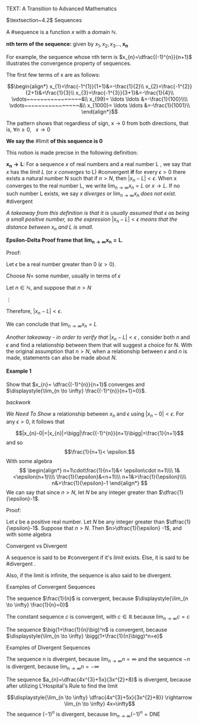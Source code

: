 TEXT: A Transition to Advanced Mathematics

$\textsection~4.2$ Sequences

A #sequence is a function $x$ with a domain $\mathbb{N}$. 

__nth term of the sequence:__ given by $x_{1}, x_{2}, x_{3}..., \mathbf{x_{n}}$ 

For example, the sequence whose nth term is $x_{n}=\dfrac{(-1)^{n}}{n+1}$ illustrates the convergence property of sequences. 

The first few terms of x are as follows:

$$\begin{align*}
x_{1}=\frac{-1^{1}}{1+1}&=-\frac{1}{2}\\
x_{2}=\frac{-1^{2}}{2+1}&=\frac{1}{3}\\
x_{3}=\frac{-1^{3}}{3+1}&=-\frac{1}{4}\\
\vdots~~~~~~~~~~~~~~~~&\\
x_{99}= \ldots \ldots &=-\frac{1}{100}\\\\
\vdots~~~~~~~~~~~~~~~~&\\
x_{1000}= \ldots \ldots &=-\frac{1}{1001}\\
\end{align*}$$

The pattern shows that regardless of sign, x $\rightarrow$ 0 from both directions, that is, $\forall n \ge 0,~~~x \rightarrow 0$ 

__We say the__ #limit __of this sequence is 0__ 

This notion is made precise in the following definition:

$\mathbf{x_{n} \rightarrow L}$: For a sequence $x$ of real numbers and a real number L , we say that $x$ has the _limit L_ (or $x$ _converges_ to L) #convergent __if__ for every $\epsilon>0$ there exists a natural number N such that if $n>N$, then $|x_{n}-L| < \epsilon$. When x converges to the real number L, we write $\displaystyle{\lim_{n \to \infty} x_n =L}$ or $x \rightarrow L$. If no such number L exists, we say $x$ _diverges_ or $\displaystyle{\lim_{n \to \infty} x_n}$  _does not exist._ #divergent

_A takeaway from this definition is that it is usually assumed that_ $\epsilon$ _as being a small positive number, so the expression_ $|x_{n}-L| < \epsilon$ _means that the distance between_ $x_n$  _and L is small._  

__Epsilon-Delta Proof frame  that__ $\mathbf{\displaystyle{\lim_{n \to \infty} x_{n}=L}}$. 

Proof:

Let $\epsilon$ be a real number greater than 0 ($\epsilon >0$).

Choose $N =$ some number, usually in terms of $\epsilon$

Let $n \in \mathbb{N}$, and suppose that $n > N$ 

$\vdots$

Therefore, $|x_{n}-L| < \epsilon$.

We can conclude that $\displaystyle{\lim_{n \to \infty} x_{n}=L}$

_Another takeaway - in order to verify that_ $|x_{n}-L| < \epsilon$ , consider both $n$ and $\epsilon$ and find a relationship between them that will suggest a choice for N. With the original assumption that $n>N$, when a relationship between $\epsilon$ and $n$ is made, statements can also be made about $N$.



#### Example 1
Show that $x_{n}= \dfrac{(-1)^{n}}{n+1}$ converges and $\displaystyle{\lim_{n \to \infty} \frac{(-1)^{n}}{n+1}=0}$. 

_backwork_

_We Need To Show_ a relationship between $x_{n}$ and $\epsilon$ using $|x_n - 0| < \epsilon$. For any $\epsilon >0$, it follows that

$$|x_{n}-0|=|x_{n}|=\bigg|\frac{(-1)^{n}}{n+1}\bigg|=\frac{1}{n+1}$$
and so 
$$\frac{1}{n+1}< \epsilon.$$
With some algebra
$$
\begin{align*}
n+1\cdot\frac{1}{n+1}&< \epsilon\cdot n+1\\\\
1&<\epsilon(n+1)\\\\
\frac{1}{\epsilon}&<n+1\\\\
n+1&>\frac{1}{\epsilon}\\\\
n&>\frac{1}{\epsilon}-1
\end{align*}
$$
We can say that since $n>N$, let $N$ be any integer greater than $\dfrac{1}{\epsilon}-1$.

Proof:

Let $\epsilon$ be a positive real number. Let $N$ be any integer greater than $\dfrac{1}{\epsilon}-1$. Suppose that $n>N$. Then $n>\dfrac{1}{\epsilon} -1$, and with some algebra


Convergent vs Divergent

A sequence is said to be #convergent  if it's _limit_ exists. Else, it is said to be #divergent .

Also, if the limit is infinite, the sequence is also said to be divergent. 

Examples of Convergent Sequences

The sequence $\frac{1}{n}$ is convergent, because $\displaystyle{\lim_{n \to \infty} \frac{1}{n}=0}$

The constant sequence $c$ is convergent, with $c \in \mathbb{R}$ because $\displaystyle{\lim_{n \to \infty} c =c}$

The sequence $\big(1+\frac{1}{n}\big)^n$ is convergent, because $\displaystyle{\lim_{n \to \infty} \bigg(1+\frac{1}{n}\bigg)^n=e}$

Examples of Divergent Sequences

The sequence $n$ is divergent, because $\displaystyle{\lim_{n \to \infty} n=\infty}$ and the sequence $-n$ is divergent, because $\displaystyle{\lim_{n \to \infty} n=-\infty}$

The sequence $a_{n}=\dfrac{4x^{3}+5x}{3x^{2}+8}$ is divergent, because after utilizing L'Hospital's Rule to find the limit 

$$\displaystyle{\lim_{n \to \infty} \dfrac{4x^{3}+5x}{3x^{2}+8}} \rightarrow \lim_{n \to \infty} 4x=\infty$$
The sequence $(-1)^n$ is divergent, because $\displaystyle{\lim_{n \to \infty} (-1)^n=\text{DNE}}$ 